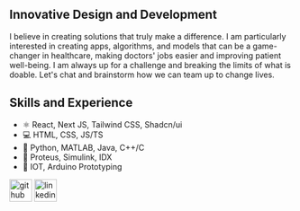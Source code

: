 ## Innovative Design and Development

I believe in creating solutions that truly make a difference. I am particularly interested in creating apps, algorithms, and models that can be a game-changer in healthcare, making doctors' jobs easier and improving patient well-being. I am always up for a challenge and breaking the limits of what is doable. Let's chat and brainstorm how we can team up to change lives.

## Skills and Experience
* ⚛ React, Next JS, Tailwind CSS, Shadcn/ui
* 💻 HTML, CSS, JS/TS
* 🐍 Python, MATLAB, Java, C++/C
* 🧮 Proteus, Simulink, IDX
* 📡 IOT, Arduino Prototyping


[<img src='https://cdn.jsdelivr.net/npm/simple-icons@3.0.1/icons/github.svg' alt='github' height='40'>](https://github.com/bengentle10)  [<img src='https://cdn.jsdelivr.net/npm/simple-icons@3.0.1/icons/linkedin.svg' alt='linkedin' height='40'>](https://www.linkedin.com/in/bernardmarfoadjei/)  

